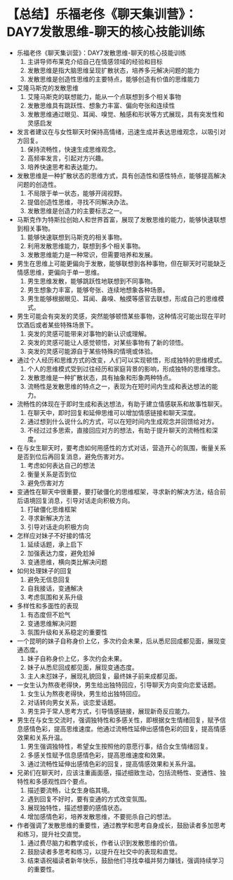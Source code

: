 # 【总结】乐福老佟《聊天集训营》：DAY7发散思维-聊天的核心技能训练

-   乐福老佟《聊天集训营》：DAY7发散思维-聊天的核心技能训练
    1.  主讲导师布莱克介绍自己在情感领域的经验和目标
    2.  发散思维是指大脑思维呈现扩散状态，培养多元解决问题的能力
    3.  发散思维是创造性思维的主要特点，能够创造有价值的思维能力
-   艾隆马斯克的发散思维
    1.  艾隆马斯克的联想能力，能从一个点联想到多个相关事物
    2.  发散思维具有跳跃性、想象力丰富、偏向夸张和连续性
    3.  发散思维通过眼见、耳闻、嗅觉、触感和形状等方式展现，具有突发性和灵感启发
-   发言者建议在与女性聊天时保持高情绪，迅速生成并表达思维观念，以吸引对方回复。
    1.  保持流畅性，快速生成思维观念。
    2.  高频率发言，引起对方兴趣。
    3.  培养快速思考和表达能力。
-   发散思维是一种扩散状态的思维方式，具有创造性和感性特点，能够提高解决问题的创造性。
    1.  不局限于单一状态，能够开阔视野。
    2.  提倡创造性思维，寻找不同解决办法。
    3.  发散思维是创造力的主要标志之一。
-   马斯克作为特斯拉创始人和世界首富，展现了发散思维的能力，能够快速联想到相关事物。
    1.  能够快速联想到马斯克的相关事物。
    2.  利用发散思维能力，联想到多个相关事物。
    3.  发散思维能力是一种常识，但需要培养和发展。
-   男生在思维上可能更偏向于发散，能够联想到各种事物，但在聊天时可能缺乏情感思维，更偏向于单一思维。
    1.  男生思维发散，能够跳跃性地联想到不同事物。
    2.  男生想象力丰富，能够夸张、连续地想象各种场景。
    3.  男生能够根据眼见、耳闻、鼻嗅、触摸等感官去联想，形成自己的思维模式。
-   男生可能会有突发的灵感，突然能够顿悟某些事物，这种情况可能出现在平时饮酒后或者某些特殊场景下。
    1.  突发的灵感可能带来对事物的新认识或理解。
    2.  突发的灵感可能让人感觉顿悟，对某些事物有了新的领悟。
    3.  突发的灵感可能源自于某些特殊的情境或体验。
-   通过个人经历和思维方式的改变，人们可以实现顿悟，形成独特的思维模式。
    1.  个人的思维模式受到过往经历和家庭背景的影响，形成独特的思维理念。
    2.  发散思维是一种扩散状态，具有抽象和形象两种特点。
    3.  流畅性是发散思维的特点之一，表现为在短时间内生成和表达想法的能力。
-   流畅性的体现在于即时生成和表达想法，有助于建立情感联系和故事性聊天。
    1.  在聊天中，即时回复和延伸思维可以增加情感链接和聊天深度。
    2.  通过想到什么说什么的方式，可以在短时间内生成观念并回馈给对方。
    3.  不经过过多思索，直接回应对方的想法，有助于提升聊天的流畅性和深度。
-   在与女生聊天时，要考虑如何用感性的方式对话，营造开心的氛围，衡量关系是否到位后再回复消息，避免伤害对方。
    1.  考虑如何表达自己的想法
    2.  衡量关系是否到位
    3.  避免伤害对方
-   变通性在聊天中很重要，要打破僵化的思维框架，寻求新的解决方法，结合前后语境回复消息，引导对话走向积极方向。
    1.  打破僵化思维框架
    2.  寻求新解决方法
    3.  引导对话走向积极方向
-   怎样应对妹子不好接的情况
    1.  延续话题，承上启下
    2.  加强表达力度，避免尬掉
    3.  变通思维，横向类比解决问题
-   如何处理妹子的回复
    1.  避免无信息回复
    2.  自我接话，变通解决
    3.  考虑氛围和关系升级
-   多样性和多面性的表现
    1.  有态度但不尬气
    2.  变通思维解决问题
    3.  氛围升级和关系稳定的重要性
-   一个昆明的妹子自称身价上亿，多次约会未果，后从悉尼回成都见面，展现变通态度。
    1.  妹子自称身价上亿，多次约会未果。
    2.  妹子从悉尼回成都见面，展现变通态度。
    3.  主人未怼妹子，展现礼貌回复，最终妹子前来成都见面。
-   一女生认为熬夜老得快，男生给出独特回应，引导聊天方向变向恋爱话题。
    1.  女生认为熬夜老得快，男生给出独特回应。
    2.  对话转向男女关系，谈恋爱话题。
    3.  男生异于常人思考方式，引导情感链接，展现新奇反应能力。
-   男生在与女生交流时，强调独特性和多感关性，即根据女生情绪回复，赋予信息感情色彩，提高思维速度。他通过流畅性延伸出感情色彩的回复，提高情感效果和关系升温。
    1.  男生强调独特性，希望女生按照他的意愿行事，结合女生情绪回复。
    2.  多感关性赋予信息感情色彩，提高思维速度和效果。
    3.  通过流畅性延伸出感情色彩的回复，提高情感效果和关系升温。
-   兄弟们在聊天时，应该注重画面感，描述细致生动，包括流畅性、变通性、独特性和多感观性四个要点。
    1.  描述要流畅，让女生身临其境。
    2.  遇到回复不好时，要有变通的方式改变氛围。
    3.  展现独特性，描述想要的感情状态。
    4.  增加感情色彩，培养发散思维，不要扼杀自己的想法。
-   作者强调了发散思维的重要性，通过教学和思考自身成长，鼓励读者多加思考和练习，提升社交直觉。
    1.  通过费尽脑力和教学成长，作者认识到发散思维的价值。
    2.  鼓励读者多思考和练习，以提升在社交中的表现和直觉。
    3.  结束语祝福读者新年快乐，鼓励他们寻找幸福并努力赚钱，强调持续学习的重要性。
